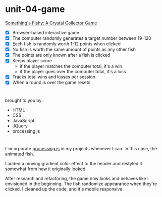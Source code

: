 # unit-04-game

[Something's Fishy: A Crystal Collector Game](https://rkaseman.github.io/unit-04-game-crystal-collector/)

- [x] Browser-based interactive game
- [x] The computer randomly generates a target number between 19-120
- [x] Each fish is randomly worth 1-12 points when clicked
- [x] No fish is worth the same amount of points as any other fish
- [x] The points are only known after a fish is clicked
- [x] Keeps player score
  - if the player matches the computer total, it's a win
  - if the player goes over the computer total, it's a loss
- [x] Tracks total wins and losses per session
- [x] When a round is over the game resets
#
brought to you by:

- HTML
- CSS
- JavaScript
- JQuery
- processing.js
#
I incorporate [processing.js](http://processingjs.org/) in my projects whenever I can. In this case, the animated fish.

I added a moving gradient color effect to the header and restyled it somewhat from how it originally looked.

After research and refactoring, the game now looks and behaves like I envisioned in the beginning. The fish randomize appearance when they're clicked. I cleaned up the code, and it's mobile responsive.
